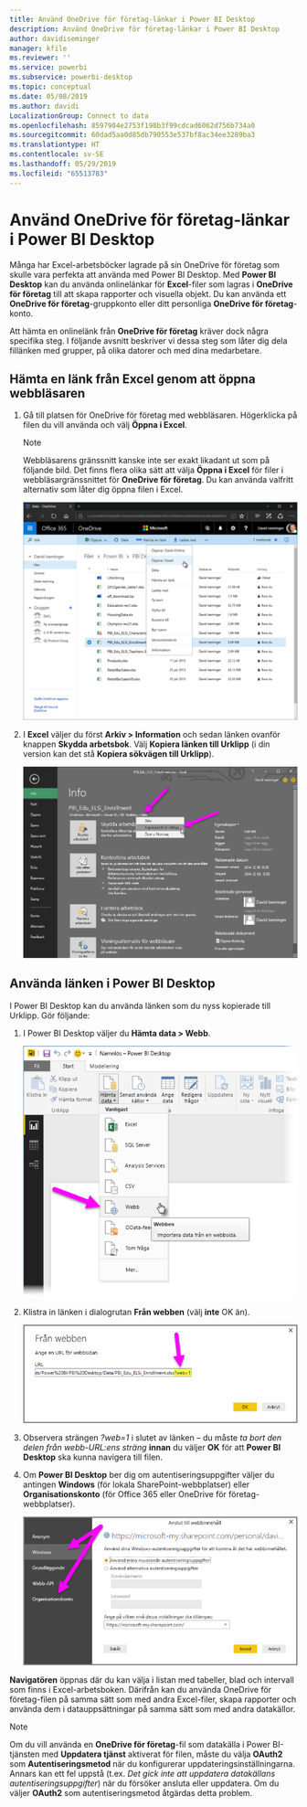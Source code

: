 ```yaml
---
title: Använd OneDrive för företag-länkar i Power BI Desktop
description: Använd OneDrive för företag-länkar i Power BI Desktop
author: davidiseminger
manager: kfile
ms.reviewer: ''
ms.service: powerbi
ms.subservice: powerbi-desktop
ms.topic: conceptual
ms.date: 05/08/2019
ms.author: davidi
LocalizationGroup: Connect to data
ms.openlocfilehash: 8597904e2753f198b3f99cdcad6062d756b734a0
ms.sourcegitcommit: 60dad5aa0d85db790553e537bf8ac34ee3289ba3
ms.translationtype: HT
ms.contentlocale: sv-SE
ms.lasthandoff: 05/29/2019
ms.locfileid: "65513783"
---
```

# <a name="use-onedrive-for-business-links-in-power-bi-desktop"></a>Använd OneDrive för företag-länkar i Power BI Desktop
Många har Excel-arbetsböcker lagrade på sin OneDrive för företag som skulle vara perfekta att använda med Power BI Desktop. Med **Power BI Desktop** kan du använda onlinelänkar för **Excel**-filer som lagras i **OneDrive för företag** till att skapa rapporter och visuella objekt. Du kan använda ett **OneDrive för företag**-gruppkonto eller ditt personliga **OneDrive för företag**-konto.

Att hämta en onlinelänk från **OneDrive för företag** kräver dock några specifika steg. I följande avsnitt beskriver vi dessa steg som låter dig dela fillänken med grupper, på olika datorer och med dina medarbetare.

## <a name="get-a-link-from-excel-starting-in-the-browser"></a>Hämta en länk från Excel genom att öppna webbläsaren
1. Gå till platsen för OneDrive för företag med webbläsaren. Högerklicka på filen du vill använda och välj **Öppna i Excel**.
   
   > [!NOTE]
   > Webbläsarens gränssnitt kanske inte ser exakt likadant ut som på följande bild. Det finns flera olika sätt att välja **Öppna i Excel** för filer i webbläsargränssnittet för **OneDrive för företag**. Du kan använda valfritt alternativ som låter dig öppna filen i Excel.
   > 
   > 
   
   ![](media/desktop-use-onedrive-business-links/odb-links_02.png)
2. I **Excel** väljer du först **Arkiv > Information** och sedan länken ovanför knappen **Skydda arbetsbok**. Välj **Kopiera länken till Urklipp** (i din version kan det stå **Kopiera sökvägen till Urklipp**).
   
   ![](media/desktop-use-onedrive-business-links/odb-links_03.png)

## <a name="use-the-link-in-power-bi-desktop"></a>Använda länken i Power BI Desktop
I Power BI Desktop kan du använda länken som du nyss kopierade till Urklipp. Gör följande:

1. I Power BI Desktop väljer du **Hämta data > Webb**.
   
   ![](media/desktop-use-onedrive-business-links/odb-links_04.png)
2. Klistra in länken i dialogrutan **Från webben** (välj **inte** OK än).
   
    ![](media/desktop-use-onedrive-business-links/odb-links_05.png)
3. Observera strängen *?web=1* i slutet av länken – du måste *ta bort den delen från webb-URL:ens sträng* **innan** du väljer **OK** för att **Power BI Desktop** ska kunna navigera till filen.
4. Om **Power BI Desktop** ber dig om autentiseringsuppgifter väljer du antingen **Windows** (för lokala SharePoint-webbplatser) eller **Organisationskonto** (för Office 365 eller OneDrive för företag-webbplatser).
   
   ![](media/desktop-use-onedrive-business-links/odb-links_06.png)

**Navigatören** öppnas där du kan välja i listan med tabeller, blad och intervall som finns i Excel-arbetsboken. Därifrån kan du använda OneDrive för företag-filen på samma sätt som med andra Excel-filer, skapa rapporter och använda dem i datauppsättningar på samma sätt som med andra datakällor.

> [!NOTE]
> Om du vill använda en **OneDrive för företag**-fil som datakälla i Power BI-tjänsten med **Uppdatera tjänst** aktiverat för filen, måste du välja **OAuth2** som **Autentiseringsmetod** när du konfigurerar uppdateringsinställningarna. Annars kan ett fel uppstå (t.ex. *Det gick inte att uppdatera datakällans autentiseringsuppgifter*) när du försöker ansluta eller uppdatera. Om du väljer **OAuth2** som autentiseringsmetod åtgärdas detta problem.
> 
> 

